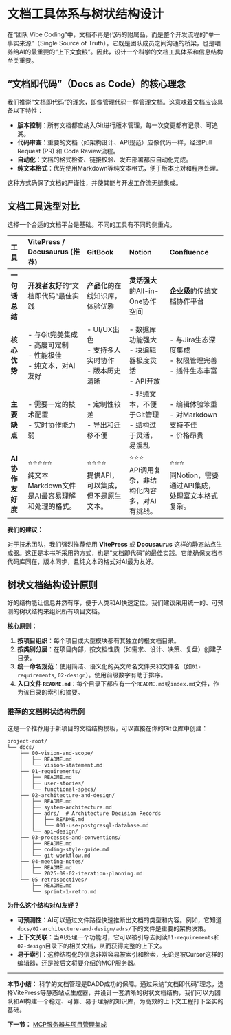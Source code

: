 # 文档工具体系与树状结构设计

在“团队 Vibe Coding”中，文档不再是代码的附属品，而是整个开发流程的“单一事实来源”（Single Source of Truth）。它既是团队成员之间沟通的桥梁，也是喂养给AI的最重要的“上下文食粮”。因此，设计一个科学的文档工具体系和信息结构至关重要。

## “文档即代码”（Docs as Code）的核心理念

我们推崇“文档即代码”的理念，即像管理代码一样管理文档。这意味着文档应该具备以下特性：

- **版本控制**：所有文档都应纳入Git进行版本管理，每一次变更都有记录、可追溯。
- **代码审查**：重要的文档（如架构设计、API规范）应像代码一样，经过Pull Request (PR) 和 Code Review流程。
- **自动化**：文档的格式检查、链接校验、发布部署都应自动化完成。
- **纯文本格式**：优先使用Markdown等纯文本格式，便于版本比对和程序处理。

这种方式确保了文档的严谨性，并使其能与开发工作流无缝集成。

## 文档工具选型对比

选择一个合适的文档平台是基础。不同的工具有不同的侧重点。

| 工具 | **VitePress / Docusaurus (推荐)** | **GitBook** | **Notion** | **Confluence** |
| :--- | :--- | :--- | :--- | :--- |
| **一句话总结** | **开发者友好**的“文档即代码”最佳实践 | **产品化**的在线知识库，体验优雅 | **灵活强大**的All-in-One协作空间 | **企业级**的传统文档协作平台 |
| **核心优势** | - 与Git完美集成<br>- 高度可定制<br>- 性能极佳<br>- 纯文本，对AI友好 | - UI/UX出色<br>- 支持多人实时协作<br>- 版本历史清晰 | - 数据库功能强大<br>- 块编辑器极度灵活<br>- API开放 | - 与Jira生态深度集成<br>- 权限管理完善<br>- 插件生态丰富 |
| **主要缺点** | - 需要一定的技术配置<br>- 实时协作能力弱 | - 定制性较差<br>- 导出和迁移不便 | - 非纯文本，不便于Git管理<br>- 结构过于灵活，易混乱 | - 编辑体验笨重<br>- 对Markdown支持不佳<br>- 价格昂贵 |
| **AI协作友好度** | ⭐⭐⭐⭐⭐<br>纯文本Markdown文件是AI最容易理解和处理的格式。 | ⭐⭐⭐⭐<br>提供API，可以集成，但不是原生文本。 | ⭐⭐⭐<br>API调用复杂，非结构化内容多，对AI有挑战。 | ⭐⭐⭐<br>同Notion，需要通过API集成，处理富文本格式复杂。 |

**我们的建议：**

对于技术团队，我们强烈推荐使用 **VitePress** 或 **Docusaurus** 这样的静态站点生成器。这正是本书所采用的方式，也是“文档即代码”的最佳实践。它能确保文档与代码库同在，版本同步，且纯文本的格式对AI最为友好。

## 树状文档结构设计原则

好的结构能让信息井然有序，便于人类和AI快速定位。我们建议采用统一的、可预测的树状结构来组织所有项目文档。

**核心原则：**
1.  **按项目组织**：每个项目或大型模块都有其独立的根文档目录。
2.  **按类别分层**：在项目内部，按文档性质（如需求、设计、决策、复盘）创建子目录。
3.  **统一命名规范**：使用简洁、语义化的英文命名文件夹和文件名（如`01-requirements`, `02-design`）。使用前缀数字有助于排序。
4.  **入口文件 `README.md`**：每个目录下都应有一个`README.md`或`index.md`文件，作为该目录的索引和摘要。

### 推荐的文档树状结构示例

这是一个推荐用于新项目的文档结构模板，可以直接在你的Git仓库中创建：

```
project-root/
└── docs/
    ├── 00-vision-and-scope/
    │   ├── README.md
    │   └── vision-statement.md
    ├── 01-requirements/
    │   ├── README.md
    │   ├── user-stories/
    │   └── functional-specs/
    ├── 02-architecture-and-design/
    │   ├── README.md
    │   ├── system-architecture.md
    │   ├── adrs/  # Architecture Decision Records
    │   │   ├── README.md
    │   │   └── 001-use-postgresql-database.md
    │   └── api-design/
    ├── 03-processes-and-conventions/
    │   ├── README.md
    │   ├── coding-style-guide.md
    │   └── git-workflow.md
    ├── 04-meeting-notes/
    │   ├── README.md
    │   └── 2025-09-02-iteration-planning.md
    └── 05-retrospectives/
        ├── README.md
        └── sprint-1-retro.md
```

**为什么这个结构对AI友好？**
- **可预测性**：AI可以通过文件路径快速推断出文档的类型和内容。例如，它知道`docs/02-architecture-and-design/adrs/`下的文件是重要的架构决策。
- **上下文关联**：当AI处理一个功能时，它可以被引导去阅读`01-requirements`和`02-design`目录下的相关文档，从而获得完整的上下文。
- **易于索引**：这种结构化的信息非常容易被索引和检索，无论是被Cursor这样的编辑器，还是被后文将要介绍的MCP服务器。

---

**本节小结：** 科学的文档管理是DADD成功的保障。通过采纳“文档即代码”理念，选择VitePress等静态站点生成器，并设计一套清晰的树状文档结构，我们可以为团队和AI构建一个稳定、可靠、易于理解的知识库，为高效的上下文工程打下坚实的基础。

**下一节：** [MCP服务器与项目管理集成](mcp-integration.md)
